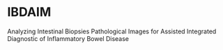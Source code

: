 # IBDAIM
Analyzing Intestinal Biopsies Pathological Images for Assisted Integrated Diagnostic of Inflammatory Bowel Disease
